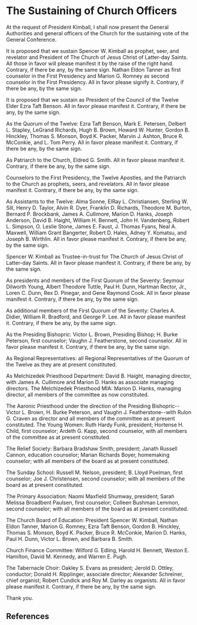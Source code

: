 # The Sustaining of Church Officers

At the request of President Kimball, I shall now present the General
Authorities and general officers of the Church for the sustaining vote of the
General Conference.

It is proposed that we sustain Spencer W. Kimball as prophet, seer, and
revelator and President of The Church of Jesus Christ of Latter-day Saints.
All those in favor will please manifest it by the raise of the right hand.
Contrary, if there be any, by the same sign. Nathan Eldon Tanner as first
counselor in the First Presidency and Marion G. Romney as second counselor in
the First Presidency. All in favor please signify it. Contrary, if there be
any, by the same sign.

It is proposed that we sustain as President of the Council of the Twelve Elder
Ezra Taft Benson. All in favor please manifest it. Contrary, if there be any,
by the same sign.

As the Quorum of the Twelve: Ezra Taft Benson, Mark E. Petersen, Delbert L.
Stapley, LeGrand Richards, Hugh B. Brown, Howard W. Hunter, Gordon B.
Hinckley, Thomas S. Monson, Boyd K. Packer, Marvin J. Ashton, Bruce R.
McConkie, and L. Tom Perry. All in favor please manifest it. Contrary, if
there be any, by the same sign.

As Patriarch to the Church, Eldred G. Smith. All in favor please manifest it.
Contrary, if there be any, by the same sign.

Counselors to the First Presidency, the Twelve Apostles, and the Patriarch to
the Church as prophets, seers, and revelators. All in favor please manifest
it. Contrary, if there be any, by the same sign.

As Assistants to the Twelve: Alma Sonne, ElRay L. Christiansen, Sterling W.
Sill, Henry D. Taylor, Alvin R. Dyer, Franklin D. Richards, Theodore M.
Burton, Bernard P. Brockbank, James A. Cullimore, Marion D. Hanks, Joseph
Anderson, David B. Haight, William H. Bennett, John H. Vandenberg, Robert L.
Simpson, O. Leslie Stone, James E. Faust, J. Thomas Fyans, Neal A. Maxwell,
William Grant Bangerter, Robert D. Hales, Adney Y. Komatsu, and Joseph B.
Wirthlin. All in favor please manifest it. Contrary, if there be any, by the
same sign.

Spencer W. Kimball as Trustee-in-trust for The Church of Jesus Christ of
Latter-day Saints. All in favor please manifest it. Contrary, if there be any,
by the same sign.

As presidents and members of the First Quorum of the Seventy: Seymour Dilworth
Young, Albert Theodore Tuttle, Paul H. Dunn, Hartman Rector, Jr., Loren C.
Dunn, Rex D. Pinegar, and Gene Raymond Cook. All in favor please manifest it.
Contrary, if there be any, by the same sign.

As additional members of the First Quorum of the Seventy: Charles A. Didier,
William R. Bradford, and George P. Lee. All in favor please manifest it.
Contrary, if there be any, by the same sign.

As the Presiding Bishopric: Victor L. Brown, Presiding Bishop; H. Burke
Peterson, first counselor; Vaughn J. Featherstone, second counselor. All in
favor please manifest it. Contrary, if there be any, by the same sign.

As Regional Representatives: all Regional Representatives of the Quorum of the
Twelve as they are at present constituted.

As Melchizedek Priesthood Department: David B. Haight, managing director, with
James A. Cullimore and Marion D. Hanks as associate managing directors. The
Melchizedek Priesthood MIA: Marion D. Hanks, managing director, all members of
the committee as now constituted.

The Aaronic Priesthood under the direction of the Presiding Bishopric--Victor
L. Brown, H. Burke Peterson, and Vaughn J. Featherstone--with Rulon G. Craven
as director and all members of the committee as at present constituted. The
Young Women: Ruth Hardy Funk, president; Hortense H. Child, first counselor;
Ardeth G. Kapp, second counselor, with all members of the committee as at
present constituted.

The Relief Society: Barbara Bradshaw Smith, president; Janath Russell Cannon,
education counselor; Marian Richards Boyer, homemaking counselor; with all
members of the board as at present constituted.

The Sunday School: Russell M. Nelson, president; B. Lloyd Poelman, first
counselor; Joe J. Christensen, second counselor; with all members of the board
as at present constituted.

The Primary Association: Naomi Maxfield Shumway, president; Sarah Melissa
Broadbent Paulsen, first counselor; Colleen Bushman Lemmon, second counselor;
with all members of the board as at present constituted.

The Church Board of Education: President Spencer W. Kimball, Nathan Eldon
Tanner, Marion G. Romney, Ezra Taft Benson, Gordon B. Hinckley, Thomas S.
Monson, Boyd K. Packer, Bruce R. McConkie, Marion D. Hanks, Paul H. Dunn,
Victor L. Brown, and Barbara B. Smith.

Church Finance Committee: Wilford G. Edling, Harold H. Bennett, Weston E.
Hamilton, David M. Kennedy, and Warren E. Pugh.

The Tabernacle Choir: Oakley S. Evans as president; Jerold D. Ottley,
conductor; Donald H. Ripplinger, associate director; Alexander Schreiner,
chief organist; Robert Cundick and Roy M. Darley as organists. All in favor
please manifest it. Contrary, if there be any, by the same sign.

Thank you.

## References

